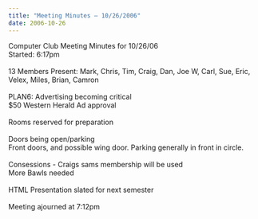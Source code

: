 ```yaml
---
title: "Meeting Minutes – 10/26/2006"
date: 2006-10-26
---
```

Computer Club Meeting Minutes for 10/26/06<br />
Started: 6:17pm<br />
<br />
13 Members Present: Mark, Chris, Tim, Craig, Dan, Joe W, Carl, Sue, Eric, Velex, Miles, Brian, Camron<br />
<br />
PLAN6: Advertising becoming critical<br />
$50 Western Herald Ad approval<br />
<br />
Rooms reserved for preparation<br />
<br />
Doors being open/parking<br />
Front doors, and possible wing door.  Parking generally in front in circle.<br />
<br />
Consessions - Craigs sams membership will be used<br />
More Bawls needed<br />
<br />
HTML Presentation slated for next semester<br />
<br />
Meeting ajourned at 7:12pm